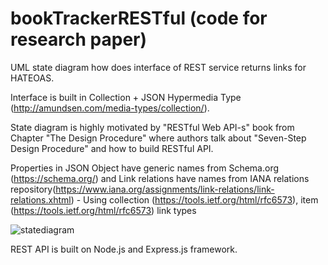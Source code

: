 # bookTrackerRESTful (code for research paper)

UML state diagram how does interface of REST service returns links for HATEOAS.

Interface is built in Collection + JSON Hypermedia Type (http://amundsen.com/media-types/collection/).

State diagram is highly motivated by "RESTful Web API-s" book from Chapter "The Design Procedure" 
where authors talk about "Seven-Step Design Procedure" and how to build RESTful API.

Properties in JSON Object have generic names from Schema.org (https://schema.org/) and Link relations have names from 
IANA relations repository(https://www.iana.org/assignments/link-relations/link-relations.xhtml) - Using collection (https://tools.ietf.org/html/rfc6573), item (https://tools.ietf.org/html/rfc6573) link types

![statediagram](https://user-images.githubusercontent.com/7934791/27351425-9a68af34-55fd-11e7-8f30-78eeccaa3e2b.jpg)

REST API is built on Node.js and Express.js framework.






